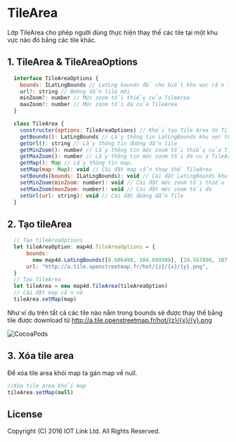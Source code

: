 # TileArea
Lớp TileArea cho phép người dùng thực hiện thay thế các tile tại một khu vực nào đó bằng các tile khác.

## 1. TileArea & TileAreaOptions

```javascript
  interface TileAreaOptions {
    bounds: ILatLngBounds // LatLng bounds để cho biết khu vực cần thay thế tileArea
    url?: string // Đường dẫn tile mới
    minZoom?: number // Mức zoom tối thiểu của TileArea
    maxZoom?: number // Mức zoom tối đa của TileArea
  }

  class TileArea {
    constructor(options: TileAreaOptions) // Khởi tạo Tile Area từ TileAreaOptions
    getBounds(): LatLngBounds // Lấy thông tin LatLngBounds khu vực thay thế TileArea
    getUrl(): string // Lấy thông tin đường dẫn tile
    getMinZoom(): number // Lấy thông tin mức zoom tối thiểu của TileArea
    getMaxZoom(): number // Lấy thông tin mức zoom tối đa của TileArea
    getMap(): Map // Lấy thông tin map.
    setMap(map: Map): void // Cài đặt map cẫn thay thế TileArea
    setBounds(bounds: ILatLngBounds): void // Cài đặt LatLngBounds khu vực thay thế TileArea
    setMinZoom(minZoom: number): void // Cài đặt mức zoom tối thiểu
    setMaxZoom(maxZoom: number): void // Cài đặt mức zoom tối đa
    setUrl(url: string): void // Cài đặt đường dẫn Tile
  }
```

## 2. Tạo tileArea

```javascript
  // Tạo tileAreaOptions
  let tileAreaOption: map4d.TileAreaOptions = {
      bounds:
        new map4d.LatLngBounds([8.606498, 104.699308], [10.567800, 107.974320]),
      url: "http://a.tile.openstreetmap.fr/hot/{z}/{x}/{y}.png",
  }
  // Tạo TileArea
  let tileArea = new map4d.TileArea(tileAreaOption)
  // Cài đặt map cần vẽ
  tileArea.setMap(map)
```

Như ví dụ trên tất cả các tile nào nằm trong bounds sẽ được thay thế bằng tile được download từ http://a.tile.openstreetmap.fr/hot/{z}/{x}/{y}.png

![CocoaPods](https://raw.githubusercontent.com/iotlinkadmin/map4d-web-sdk/master/docs/resources/10-tile-area-1.png) 

## 3. Xóa tile area 

Để xóa tile area khỏi map ta gán map về null.

```javascript
//Xóa tile area khỏi map
tileArea.setMap(null)
```

License
-------

Copyright (C) 2016 IOT Link Ltd. All Rights Reserved.
